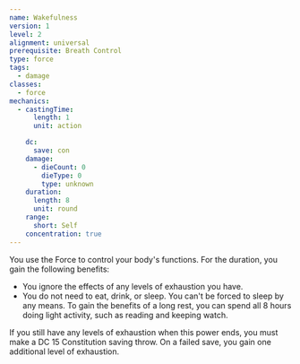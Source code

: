 ```yaml
---
name: Wakefulness
version: 1
level: 2
alignment: universal
prerequisite: Breath Control
type: force
tags:
  - damage
classes:
  - force
mechanics:
  - castingTime:
      length: 1
      unit: action

    dc:
      save: con
    damage:
      - dieCount: 0
        dieType: 0
        type: unknown
    duration:
      length: 8
      unit: round
    range:
      short: Self
    concentration: true
---
```

You use the Force to control your body's functions. For the duration, you gain the following benefits:

- You ignore the effects of any levels of exhaustion you have. 
- You do not need to eat, drink, or sleep. You can't be forced to sleep by any means. To gain the benefits of a long rest, you can spend all 8 hours doing light activity, such as reading and keeping watch. 

If you still have any levels of exhaustion when this power ends, you must make a DC 15 Constitution saving throw. On a failed save, you gain one additional level of exhaustion.
    